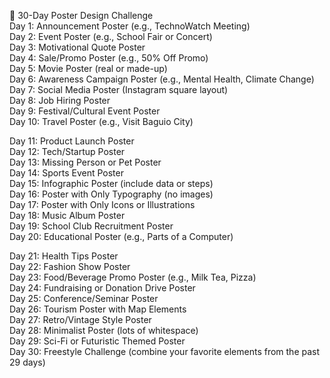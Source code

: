 🎨 30-Day Poster Design Challenge<br>
Day 1: Announcement Poster (e.g., TechnoWatch Meeting)<br>
Day 2: Event Poster (e.g., School Fair or Concert)<br>
Day 3: Motivational Quote Poster<br>
Day 4: Sale/Promo Poster (e.g., 50% Off Promo)<br>
Day 5: Movie Poster (real or made-up)<br>
Day 6: Awareness Campaign Poster (e.g., Mental Health, Climate Change)<br>
Day 7: Social Media Poster (Instagram square layout)<br>
Day 8: Job Hiring Poster<br>
Day 9: Festival/Cultural Event Poster<br>
Day 10: Travel Poster (e.g., Visit Baguio City)<br>

Day 11: Product Launch Poster<br>
Day 12: Tech/Startup Poster<br>
Day 13: Missing Person or Pet Poster<br>
Day 14: Sports Event Poster<br>
Day 15: Infographic Poster (include data or steps)<br>
Day 16: Poster with Only Typography (no images)<br>
Day 17: Poster with Only Icons or Illustrations<br>
Day 18: Music Album Poster<br>
Day 19: School Club Recruitment Poster<br>
Day 20: Educational Poster (e.g., Parts of a Computer)<br>

Day 21: Health Tips Poster<br>
Day 22: Fashion Show Poster<br>
Day 23: Food/Beverage Promo Poster (e.g., Milk Tea, Pizza)<br>
Day 24: Fundraising or Donation Drive Poster<br>
Day 25: Conference/Seminar Poster<br>
Day 26: Tourism Poster with Map Elements<br>
Day 27: Retro/Vintage Style Poster<br>
Day 28: Minimalist Poster (lots of whitespace)<br>
Day 29: Sci-Fi or Futuristic Themed Poster<br>
Day 30: Freestyle Challenge (combine your favorite elements from the past 29 days)
